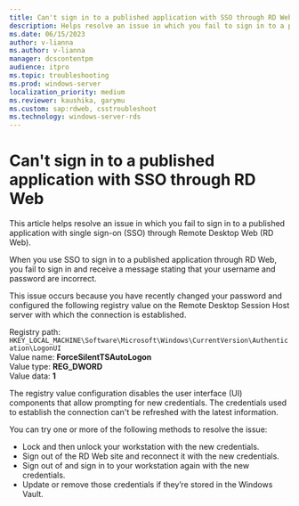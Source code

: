 ```yaml
---
title: Can't sign in to a published application with SSO through RD Web
description: Helps resolve an issue in which you fail to sign in to a published application with single sign-on (SSO) through Remote Desktop Web (RD Web).
ms.date: 06/15/2023
author: v-lianna
ms.author: v-lianna
manager: dcscontentpm
audience: itpro
ms.topic: troubleshooting
ms.prod: windows-server
localization_priority: medium
ms.reviewer: kaushika, garymu
ms.custom: sap:rdweb, csstroubleshoot
ms.technology: windows-server-rds
---
```

# Can't sign in to a published application with SSO through RD Web

This article helps resolve an issue in which you fail to sign in to a published application with single sign-on (SSO) through Remote Desktop Web (RD Web).

When you use SSO to sign in to a published application through RD Web, you fail to sign in and receive a message stating that your username and password are incorrect.

This issue occurs because you have recently changed your password and configured the following registry value on the Remote Desktop Session Host server with which the connection is established.

Registry path: `HKEY_LOCAL_MACHINE\Software\Microsoft\Windows\CurrentVersion\Authentication\LogonUI`  
Value name: **ForceSilentTSAutoLogon**  
Value type: **REG_DWORD**  
Value data: **1**

The registry value configuration disables the user interface (UI) components that allow prompting for new credentials. The credentials used to establish the connection can't be refreshed with the latest information.

You can try one or more of the following methods to resolve the issue:

- Lock and then unlock your workstation with the new credentials.
- Sign out of the RD Web site and reconnect it with the new credentials.
- Sign out of and sign in to your workstation again with the new credentials.
- Update or remove those credentials if they’re stored in the Windows Vault.

